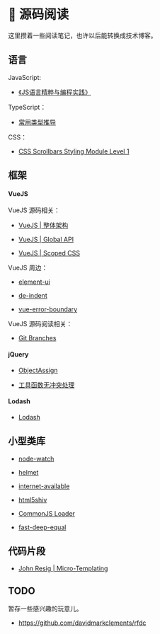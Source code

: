 # 🚄 源码阅读

这里攒着一些阅读笔记，也许以后能转换成技术博客。

## 语言

JavaScript:

- [《JS语言精粹与编程实践》](/books/9787121386695.html)

TypeScript：

- [常用类型推导](/articles/source-code/ts/utility-types.html)

CSS：

- [CSS Scrollbars Styling Module Level 1](/articles/source-code/css/scrollbar.html)

## 框架

#### VueJS

VueJS 源码相关：

- [VueJS | 整体架构](/articles/source-code/vuejs/vuejs.html)

- [VueJS | Global API](/articles/source-code/vuejs/api.html)

- [VueJS | Scoped CSS](/articles/source-code/vuejs/scoped-css.html)

VueJS 周边：

- [element-ui](/articles/source-code/vuejs/element-ui.html)

- [de-indent](/articles/source-code/vuejs/de-indent.html)

- [vue-error-boundary](/articles/source-code/vuejs/error-boundary.html)

VueJS 源码阅读相关：

- [Git Branches](/articles/source-code/vuejs/git-log.html)

#### jQuery

- [ObjectAssign](/articles/source-code/jquery/object-assign.html)

- [工具函数无冲突处理](/articles/source-code/jquery/no-conflict.html)

#### Lodash

- [Lodash](/articles/source-code/lodash/lodash.html)

## 小型类库

- [node-watch](/articles/source-code/module/node-watch.html)

- [helmet](/articles/helmet-and-security.html)

- [internet-available](/articles/source-code/module/is-online.html)

- [html5shiv](/articles/source-code/module/html5shiv.html)

- [CommonJS Loader](/articles/source-code/nodejs/require.html)

- [fast-deep-equal](/articles/source-code/module/fast-deep-equal.html)

## 代码片段

- [John Resig | Micro-Templating](/articles/source-code/segment/micro-templating.html)

## TODO

暂存一些感兴趣的玩意儿。

* https://github.com/davidmarkclements/rfdc
